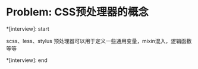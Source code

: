 # Problem: CSS预处理器的概念

*[interview]: start

scss、less、stylus
预处理器可以用于定义一些通用变量，mixin混入，逻辑函数等等

*[interview]: end
